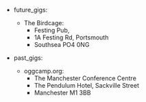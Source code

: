 - future_gigs:
  - The Birdcage:
    - Festing Pub, 
    - 1A Festing Rd, Portsmouth 
    - Southsea PO4 0NG
    
    

- past_gigs:
  - oggcamp.org:
    - The Manchester Conference Centre
    - The Pendulum Hotel, Sackville Street 
    - Manchester M1 3BB
  

